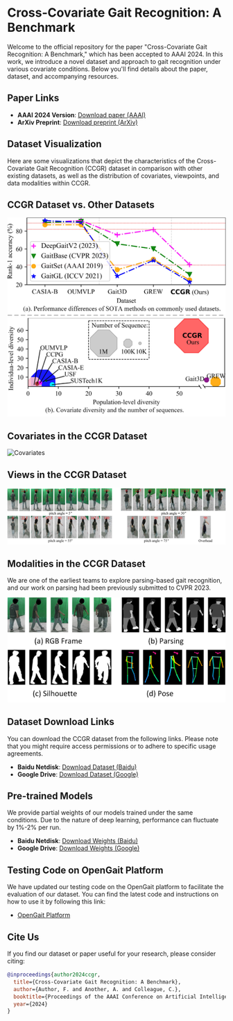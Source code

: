 # Cross-Covariate Gait Recognition: A Benchmark

Welcome to the official repository for the paper "Cross-Covariate Gait Recognition: A Benchmark," which has been accepted to AAAI 2024. In this work, we introduce a novel dataset and approach to gait recognition under various covariate conditions. Below you'll find details about the paper, dataset, and accompanying resources.

## Paper Links
- **AAAI 2024 Version**: [Download paper (AAAI)](https://aaai.org/ojs/index.php/AAAI/article/view/XXXX)
- **ArXiv Preprint**: [Download preprint (ArXiv)](https://arxiv.org/abs/XXXX.XXXXX)

## Dataset Visualization
Here are some visualizations that depict the characteristics of the Cross-Covariate Gait Recognition (CCGR) dataset in comparison with other existing datasets, as well as the distribution of covariates, viewpoints, and data modalities within CCGR.

## CCGR Dataset vs. Other Datasets
![CCGR_vs_Others](F1.jpg)

## Covariates in the CCGR Dataset
![Covariates](F2.jpg)

## Views in the CCGR Dataset
![Views](F3.jpg)

## Modalities in the CCGR Dataset
We are one of the earliest teams to explore parsing-based gait recognition, and our work on parsing had been previously submitted to CVPR 2023.

![Modalities](F5.jpg)

## Dataset Download Links
You can download the CCGR dataset from the following links. Please note that you might require access permissions or to adhere to specific usage agreements.

- **Baidu Netdisk**: [Download Dataset (Baidu)](https://pan.baidu.com/s/XXXX)
- **Google Drive**: [Download Dataset (Google)](https://drive.google.com/drive/folders/XXXX)

## Pre-trained Models
We provide partial weights of our models trained under the same conditions. Due to the nature of deep learning, performance can fluctuate by 1%-2% per run.

- **Baidu Netdisk**: [Download Weights (Baidu)](https://pan.baidu.com/s/XXXX)
- **Google Drive**: [Download Weights (Google)](https://drive.google.com/drive/folders/XXXX)

## Testing Code on OpenGait Platform
We have updated our testing code on the OpenGait platform to facilitate the evaluation of our dataset. You can find the latest code and instructions on how to use it by following this link:

- [OpenGait Platform](http://opengait.example.com)

## Cite Us
If you find our dataset or paper useful for your research, please consider citing:

```bibtex
@inproceedings{author2024ccgr,
  title={Cross-Covariate Gait Recognition: A Benchmark},
  author={Author, F. and Another, A. and Colleague, C.},
  booktitle={Proceedings of the AAAI Conference on Artificial Intelligence},
  year={2024}
}
